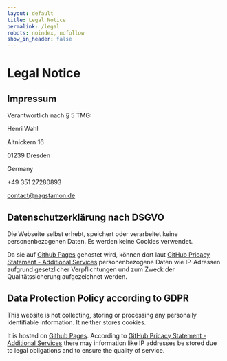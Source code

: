 ```yaml
---
layout: default
title: Legal Notice
permalink: /legal
robots: noindex, nofollow
show_in_header: false
---
```


# Legal Notice

## Impressum

Verantwortlich nach § 5 TMG:

Henri Wahl

Altnickern 16

01239 Dresden

Germany

+49 351 27280893

[contact@nagstamon.de](mailto:contact@nagstamon.de)


## Datenschutzerklärung nach DSGVO

Die Webseite selbst erhebt, speichert oder verarbeitet keine personenbezogenen Daten. Es werden keine Cookies verwendet.

Da sie auf [Github Pages](https://pages.github.com/) gehostet wird, können dort laut [GitHub Pricacy Statement - Additional Services](https://docs.github.com/en/github/site-policy/github-privacy-statement#additional-services) personenbezogene Daten wie IP-Adressen aufgrund gesetzlicher Verpflichtungen und zum Zweck der Qualitätssicherung aufgezeichnet werden.


## Data Protection Policy according to GDPR

This website is not collecting, storing or processing any personally identifiable information. It neither stores cookies.

It is hosted on [Github Pages](https://pages.github.com/). According to [GitHub Pricacy Statement - Additional Services](https://docs.github.com/en/github/site-policy/github-privacy-statement#additional-services) there may information like IP addresses be stored due to legal obligations and to ensure the quality of service.